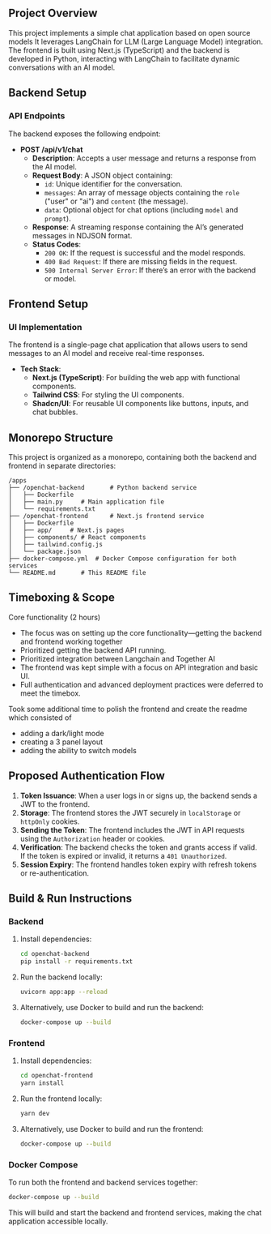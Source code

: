 ## Project Overview

This project implements a simple chat application based on open source models
It leverages LangChain for LLM (Large Language Model) integration. The frontend is built using Next.js (TypeScript) and the backend is developed in Python, interacting with LangChain to facilitate dynamic conversations with an AI model.

## Backend Setup

### API Endpoints

The backend exposes the following endpoint:

- **POST /api/v1/chat**
  - **Description**: Accepts a user message and returns a response from the AI model.
  - **Request Body**: A JSON object containing:
    - `id`: Unique identifier for the conversation.
    - `messages`: An array of message objects containing the `role` ("user" or "ai") and `content` (the message).
    - `data`: Optional object for chat options (including `model` and `prompt`).
  - **Response**: A streaming response containing the AI’s generated messages in NDJSON format.
  - **Status Codes**:
    - `200 OK`: If the request is successful and the model responds.
    - `400 Bad Request`: If there are missing fields in the request.
    - `500 Internal Server Error`: If there’s an error with the backend or model.

## Frontend Setup

### UI Implementation

The frontend is a single-page chat application that allows users to send messages to an AI model and receive real-time responses.

- **Tech Stack**:
  - **Next.js (TypeScript)**: For building the web app with functional components.
  - **Tailwind CSS**: For styling the UI components.
  - **Shadcn/UI**: For reusable UI components like buttons, inputs, and chat bubbles.

## Monorepo Structure

This project is organized as a monorepo, containing both the backend and frontend in separate directories:

```
/apps
├── /openchat-backend       # Python backend service
│   ├── Dockerfile
│   ├── main.py     # Main application file
│   └── requirements.txt
├── /openchat-frontend      # Next.js frontend service
│   ├── Dockerfile
│   ├── app/     # Next.js pages
│   ├── components/ # React components
│   ├── tailwind.config.js
│   └── package.json
├── docker-compose.yml  # Docker Compose configuration for both services
└── README.md       # This README file
```

## Timeboxing & Scope

Core functionality (2 hours)
- The focus was on setting up the core functionality—getting the backend and frontend working together
- Prioritized getting the backend API running.
- Prioritized integration between Langchain and Together AI
- The frontend was kept simple with a focus on API integration and basic UI.
- Full authentication and advanced deployment practices were deferred to meet the timebox.

Took some additional time to polish the frontend and create the readme which consisted of
- adding a dark/light mode
- creating a 3 panel layout
- adding the ability to switch models

## Proposed Authentication Flow
1. **Token Issuance**: When a user logs in or signs up, the backend sends a JWT to the frontend.
2. **Storage**: The frontend stores the JWT securely in `localStorage` or `httpOnly` cookies.
3. **Sending the Token**: The frontend includes the JWT in API requests using the `Authorization` header or cookies.
4. **Verification**: The backend checks the token and grants access if valid. If the token is expired or invalid, it returns a `401 Unauthorized`.
5. **Session Expiry**: The frontend handles token expiry with refresh tokens or re-authentication.

## Build & Run Instructions

### Backend

1. Install dependencies:
   ```bash
   cd openchat-backend
   pip install -r requirements.txt
   ```

2. Run the backend locally:
   ```bash
   uvicorn app:app --reload
   ```

3. Alternatively, use Docker to build and run the backend:
   ```bash
   docker-compose up --build
   ```

### Frontend

1. Install dependencies:
   ```bash
   cd openchat-frontend
   yarn install
   ```

2. Run the frontend locally:
   ```bash
   yarn dev
   ```

3. Alternatively, use Docker to build and run the frontend:
   ```bash
   docker-compose up --build
   ```

### Docker Compose

To run both the frontend and backend services together:

```bash
docker-compose up --build
```

This will build and start the backend and frontend services, making the chat application accessible locally.